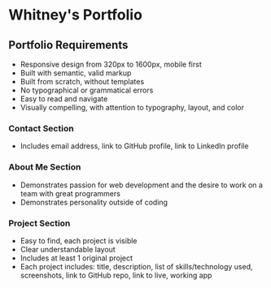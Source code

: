 # Whitney's Portfolio

## Portfolio Requirements
* Responsive design from 320px to 1600px, mobile first
* Built with semantic, valid markup
* Built from scratch, without templates
* No typographical or grammatical errors
* Easy to read and navigate
* Visually compelling, with attention to typography, layout, and color

### Contact Section
* Includes email address, link to GitHub profile, link to LinkedIn profile

### About Me Section
* Demonstrates passion for web development and the desire to work on a team with great programmers
* Demonstrates personality outside of coding

### Project Section
* Easy to find, each project is visible
* Clear understandable layout
* Includes at least 1 original project
* Each project includes: title, description, list of skills/technology used, screenshots, link to GitHub repo, link to live, working app